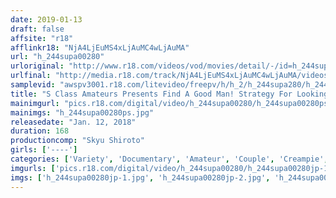 ```yaml
---
date: 2019-01-13
draft: false
affsite: "r18"
afflinkr18: "NjA4LjEuMS4xLjAuMC4wLjAuMA"
url: "h_244supa00280"
urloriginal: "http://www.r18.com/videos/vod/movies/detail/-/id=h_244supa00280"
urlfinal: "http://media.r18.com/track/NjA4LjEuMS4xLjAuMC4wLjAuMA/videos/vod/movies/detail/-/id=h_244supa00280"
samplevid: "awspv3001.r18.com/litevideo/freepv/h/h_2/h_244supa280/h_244supa280_dmb_w.mp4"
title: "S Class Amateurs Presents Find A Good Man! Strategy For Looking For Love"
mainimgurl: "pics.r18.com/digital/video/h_244supa00280/h_244supa00280ps.jpg"
mainimgs: "h_244supa00280ps.jpg"
releasedate: "Jan. 12, 2018"
duration: 168
productioncomp: "Skyu Shiroto"
girls: ['----']
categories: ['Variety', 'Documentary', 'Amateur', 'Couple', 'Creampie', 'Hi-Def']
imgurls: ['pics.r18.com/digital/video/h_244supa00280/h_244supa00280jp-1.jpg', 'pics.r18.com/digital/video/h_244supa00280/h_244supa00280jp-2.jpg', 'pics.r18.com/digital/video/h_244supa00280/h_244supa00280jp-3.jpg', 'pics.r18.com/digital/video/h_244supa00280/h_244supa00280jp-4.jpg', 'pics.r18.com/digital/video/h_244supa00280/h_244supa00280jp-5.jpg', 'pics.r18.com/digital/video/h_244supa00280/h_244supa00280jp-6.jpg', 'pics.r18.com/digital/video/h_244supa00280/h_244supa00280jp-7.jpg', 'pics.r18.com/digital/video/h_244supa00280/h_244supa00280jp-8.jpg', 'pics.r18.com/digital/video/h_244supa00280/h_244supa00280jp-9.jpg', 'pics.r18.com/digital/video/h_244supa00280/h_244supa00280jp-10.jpg', 'pics.r18.com/digital/video/h_244supa00280/h_244supa00280jp-11.jpg', 'pics.r18.com/digital/video/h_244supa00280/h_244supa00280jp-12.jpg', 'pics.r18.com/digital/video/h_244supa00280/h_244supa00280jp-13.jpg', 'pics.r18.com/digital/video/h_244supa00280/h_244supa00280jp-14.jpg', 'pics.r18.com/digital/video/h_244supa00280/h_244supa00280jp-15.jpg', 'pics.r18.com/digital/video/h_244supa00280/h_244supa00280jp-16.jpg', 'pics.r18.com/digital/video/h_244supa00280/h_244supa00280jp-17.jpg', 'pics.r18.com/digital/video/h_244supa00280/h_244supa00280jp-18.jpg', 'pics.r18.com/digital/video/h_244supa00280/h_244supa00280jp-19.jpg', 'pics.r18.com/digital/video/h_244supa00280/h_244supa00280jp-20.jpg']
imgs: ['h_244supa00280jp-1.jpg', 'h_244supa00280jp-2.jpg', 'h_244supa00280jp-3.jpg', 'h_244supa00280jp-4.jpg', 'h_244supa00280jp-5.jpg', 'h_244supa00280jp-6.jpg', 'h_244supa00280jp-7.jpg', 'h_244supa00280jp-8.jpg', 'h_244supa00280jp-9.jpg', 'h_244supa00280jp-10.jpg', 'h_244supa00280jp-11.jpg', 'h_244supa00280jp-12.jpg', 'h_244supa00280jp-13.jpg', 'h_244supa00280jp-14.jpg', 'h_244supa00280jp-15.jpg', 'h_244supa00280jp-16.jpg', 'h_244supa00280jp-17.jpg', 'h_244supa00280jp-18.jpg', 'h_244supa00280jp-19.jpg', 'h_244supa00280jp-20.jpg']
---
```

